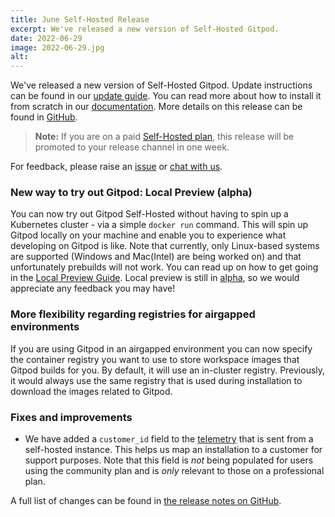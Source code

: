 ```yaml
---
title: June Self-Hosted Release
excerpt: We've released a new version of Self-Hosted Gitpod.
date: 2022-06-29
image: 2022-06-29.jpg
alt:
---
```


<script>
  import Contributors from "$lib/components/changelog/contributors.svelte";
  import Badge from "$lib/components/changelog/badge.svelte"
</script>

We've released a new version of Self-Hosted Gitpod. Update instructions can be found in our [update guide](https://www.gitpod.io/docs/self-hosted/latest/updating). You can read more about how to install it from scratch in our [documentation](https://www.gitpod.io/docs/self-hosted/latest). More details on this release can be found in [GitHub](https://github.com/gitpod-io/gitpod/releases).

> **Note:** If you are on a paid [Self-Hosted plan](../self-hosted), this release will be promoted to your release channel in one week.

For feedback, please raise an [issue](https://github.com/gitpod-io/gitpod/issues/new?assignees=&labels=bug&template=bug_report.yml) or [chat with us](https://www.gitpod.io/chat).

<p><Contributors usernames="nandajavarma,MrSimonEmms,Pothulapati,corneliusludmann,adrienthebo,lucasvaltl" /></p>

### New way to try out Gitpod: Local Preview (alpha)

You can now try out Gitpod Self-Hosted without having to spin up a Kubernetes cluster - via a simple `docker run` command. This will spin up Gitpod locally on your machine and enable you to experience what developing on Gitpod is like. Note that currently, only Linux-based systems are supported (Windows and Mac(Intel) are being worked on) and that unfortunately prebuilds will not work. You can read up on how to get going in the [Local Preview Guide](../docs/self-hosted/latest/local-preview). Local preview is still in [alpha](../docs/references/gitpod-releases), so we would appreciate any feedback you may have!

### More flexibility regarding registries for airgapped environments

If you are using Gitpod in an airgapped environment you can now specify the container registry you want to use to store workspace images that Gitpod builds for you. By default, it will use an in-cluster registry. Previously, it would always use the same registry that is used during installation to download the images related to Gitpod.

### Fixes and improvements

- We have added a `customer_id` field to the [telemetry](../docs/self-hosted/latest/telemetry) that is sent from a self-hosted instance. This helps us map an installation to a customer for support purposes. Note that this field is _not_ being populated for users using the community plan and is _only_ relevant to those on a professional plan.

A full list of changes can be found in [the release notes on GitHub](https://github.com/gitpod-io/gitpod/releases).
